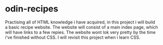 # odin-recipes
Practising all of HTML knowledge i have acquired, in this project i will build a basic recipe website.
The website will consist of a main index page, which will have links to a few repies. The website wont lok very pretty by the time i've finished without CSS.
I will revisit this project when i learn CSS.